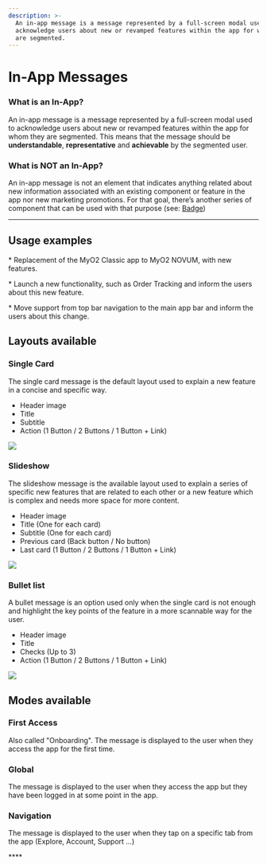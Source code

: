 ```yaml
---
description: >-
  An in-app message is a message represented by a full-screen modal used to
  acknowledge users about new or revamped features within the app for whom they
  are segmented.
---
```


# In-App Messages

### **What is an In-App?**

An in-app message is a message represented by a full-screen modal used to acknowledge users about new or revamped features within the app for whom they are segmented. This means that the message should be **understandable**, **representative** and **achievable** by the segmented user.

### **What is NOT an In-App?**

An in-app message is not an element that indicates anything related about new information associated with an existing component or feature in the app nor new marketing promotions. For that goal, there’s another series of component that can be used with that purpose \(see: [Badge](./)\)  
****

## **Usage examples**

\* Replacement of the MyO2 Classic app to MyO2 NOVUM, with new features.

\* Launch a new functionality, such as Order Tracking and inform the users about this new feature.

\* Move support from top bar navigation to the main app bar and inform the users about this change.

## **Layouts available**

### **Single Card**

The single card message is the default layout used to explain a new feature in a concise and specific way.

* Header image
* Title
* Subtitle
* Action \(1 Button / 2 Buttons / 1 Button + Link\)

![](../img/inapp1.jpg)

### Slideshow

The slideshow message is the available layout used to explain a series of specific new features that are related to each other or a new feature which is complex and needs more space for more content.

* Header image
* Title \(One for each card\)
* Subtitle \(One for each card\)
* Previous card \(Back button / No button\)
* Last card \(1 Button / 2 Buttons / 1 Button + Link\)

![](../img/inapp2%20%281%29.jpg)

### **Bullet list**

A bullet message is an option used only when the single card is not enough and highlight the key points of the feature in a more scannable way for the user.

* Header image
* Title 
* Checks \(Up to 3\)
* Action \(1 Button / 2 Buttons / 1 Button + Link\)

![](../img/inapp3%20%281%29.jpg)

## Modes available

### First Access

Also called "Onboarding". The message is displayed to the user when they access the app for the first time.

### Global

The message is displayed to the user when they access the app but they have been logged in at some point in the app.

### Navigation

The message is displayed to the user when they tap on a specific tab from the app \(Explore, Account, Support ...\)

\*\*\*\*

